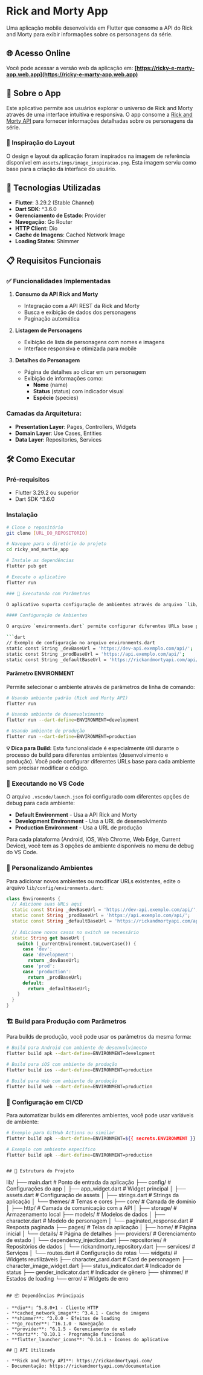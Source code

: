# Rick and Morty App

Uma aplicação mobile desenvolvida em Flutter que consome a API do Rick and Morty para exibir informações sobre os personagens da série.

## 🌐 Acesso Online

Você pode acessar a versão web da aplicação em: **[https://ricky-e-marty-app.web.app](https://ricky-e-marty-app.web.app)**

## 📱 Sobre o App

Este aplicativo permite aos usuários explorar o universo de Rick and Morty através de uma interface intuitiva e responsiva. O app consome a [Rick and Morty API](https://rickandmortyapi.com/) para fornecer informações detalhadas sobre os personagens da série.

### 🎨 Inspiração do Layout

O design e layout da aplicação foram inspirados na imagem de referência disponível em `assets/imgs/image_inspiracao.png`. Esta imagem serviu como base para a criação da interface do usuário.

## 🚀 Tecnologias Utilizadas

- **Flutter**: 3.29.2 (Stable Channel) 
- **Dart SDK**: ^3.6.0 
- **Gerenciamento de Estado**: Provider
- **Navegação**: Go Router
- **HTTP Client**: Dio
- **Cache de Imagens**: Cached Network Image
- **Loading States**: Shimmer 

## 📋 Requisitos Funcionais

### ✅ Funcionalidades Implementadas

1. **Consumo da API Rick and Morty**
   - Integração com a API REST da Rick and Morty
   - Busca e exibição de dados dos personagens
   - Paginação automática

2. **Listagem de Personagens**
   - Exibição de lista de personagens com nomes e imagens
   - Interface responsiva e otimizada para mobile

3. **Detalhes do Personagem**
   - Página de detalhes ao clicar em um personagem
   - Exibição de informações como:
     - **Nome** (name)
     - **Status** (status) com indicador visual
     - **Espécie** (species)


 

### Camadas da Arquitetura:
- **Presentation Layer**: Pages, Controllers, Widgets
- **Domain Layer**: Use Cases, Entities
- **Data Layer**: Repositories, Services


## 🛠️ Como Executar

### Pré-requisitos
- Flutter 3.29.2 ou superior 
- Dart SDK ^3.6.0

### Instalação
```bash
# Clone o repositório
git clone [URL_DO_REPOSITORIO]

# Navegue para o diretório do projeto
cd ricky_and_martie_app

# Instale as dependências
flutter pub get

# Execute o aplicativo
flutter run

### 🚀 Executando com Parâmetros

O aplicativo suporta configuração de ambientes através do arquivo `lib/config/environments.dart` e parâmetros de linha de comando.

#### Configuração de Ambientes

O arquivo `environments.dart` permite configurar diferentes URLs base para diferentes ambientes:

```dart
// Exemplo de configuração no arquivo environments.dart
static const String _devBaseUrl = 'https://dev-api.exemplo.com/api/';
static const String _prodBaseUrl = 'https://api.exemplo.com/api/';
static const String _defaultBaseUrl = 'https://rickandmortyapi.com/api/';
```

#### Parâmetro ENVIRONMENT
Permite selecionar o ambiente através de parâmetros de linha de comando:

```bash
# Usando ambiente padrão (Rick and Morty API)
flutter run

# Usando ambiente de desenvolvimento
flutter run --dart-define=ENVIRONMENT=development

# Usando ambiente de produção
flutter run --dart-define=ENVIRONMENT=production
```

**💡 Dica para Build:** Esta funcionalidade é especialmente útil durante o processo de build para diferentes ambientes (desenvolvimento e produção). Você pode configurar diferentes URLs base para cada ambiente sem precisar modificar o código.

### 🚀 Executando no VS Code

O arquivo `.vscode/launch.json` foi configurado com diferentes opções de debug para cada ambiente:

- **Default Environment** - Usa a API Rick and Morty
- **Development Environment** - Usa a URL de desenvolvimento
- **Production Environment** - Usa a URL de produção

Para cada plataforma (Android, iOS, Web Chrome, Web Edge, Current Device), você tem as 3 opções de ambiente disponíveis no menu de debug do VS Code.

### 🔧 Personalizando Ambientes

Para adicionar novos ambientes ou modificar URLs existentes, edite o arquivo `lib/config/environments.dart`:

```dart
class Environments {
  // Adicione suas URLs aqui
  static const String _devBaseUrl = 'https://dev-api.exemplo.com/api/';
  static const String _prodBaseUrl = 'https://api.exemplo.com/api/';
  static const String _defaultBaseUrl = 'https://rickandmortyapi.com/api/';
  
  // Adicione novos casos no switch se necessário
  static String get baseUrl {
    switch (_currentEnvironment.toLowerCase()) {
      case 'dev':
      case 'development':
        return _devBaseUrl;
      case 'prod':
      case 'production':
        return _prodBaseUrl;
      default:
        return _defaultBaseUrl;
    }
  }
}
```

### 🏗️ Build para Produção com Parâmetros

Para builds de produção, você pode usar os parâmetros da mesma forma:

```bash
# Build para Android com ambiente de desenvolvimento
flutter build apk --dart-define=ENVIRONMENT=development

# Build para iOS com ambiente de produção
flutter build ios --dart-define=ENVIRONMENT=production

# Build para Web com ambiente de produção
flutter build web --dart-define=ENVIRONMENT=production
```

### 🔧 Configuração em CI/CD

Para automatizar builds em diferentes ambientes, você pode usar variáveis de ambiente:

```bash
# Exemplo para GitHub Actions ou similar
flutter build apk --dart-define=ENVIRONMENT=${{ secrets.ENVIRONMENT }}

# Exemplo com ambiente específico
flutter build apk --dart-define=ENVIRONMENT=production
```
```

## 📁 Estrutura do Projeto

```
lib/
├── main.dart                    # Ponto de entrada da aplicação
├── config/                      # Configurações do app
│   ├── app_widget.dart         # Widget principal
│   ├── assets.dart             # Configuração de assets
│   ├── strings.dart            # Strings da aplicação
│   └── themes/                 # Temas e cores
├── core/                       # Camada de domínio
│   ├── http/                   # Camada de comunicação com a API
│   ├── storage/                # Armazenamento local
├── models/                     # Modelos de dados
│   ├── character.dart          # Modelo de personagem
│   └── paginated_response.dart # Resposta paginada
├── pages/                      # Telas da aplicação
│   ├── home/                   # Página inicial
│   └── details/                # Página de detalhes
├── providers/                  # Gerenciamento de estado
│   └── dependency_injection.dart
├── repositories/               # Repositórios de dados
│   └── rickandmorty_repository.dart
├── services/                   # Serviços
│   └── routes.dart             # Configuração de rotas
└── widgets/                    # Widgets reutilizáveis
    ├── character_card.dart     # Card de personagem
    ├── character_image_widget.dart
    ├── status_indicator.dart   # Indicador de status
    ├── gender_indicator.dart   # Indicador de gênero
    ├── shimmer/                # Estados de loading
    └── error/                  # Widgets de erro
```

## 📦 Dependências Principais

- **dio**: ^5.8.0+1 - Cliente HTTP
- **cached_network_image**: ^3.4.1 - Cache de imagens
- **shimmer**: ^3.0.0 - Efeitos de loading
- **go_router**: ^16.1.0 - Navegação
- **provider**: ^6.1.5 - Gerenciamento de estado
- **dartz**: ^0.10.1 - Programação funcional 
- **flutter_launcher_icons**: ^0.14.1 - Ícones do aplicativo

## 🔗 API Utilizada

- **Rick and Morty API**: https://rickandmortyapi.com/
- Documentação: https://rickandmortyapi.com/documentation

 

 
